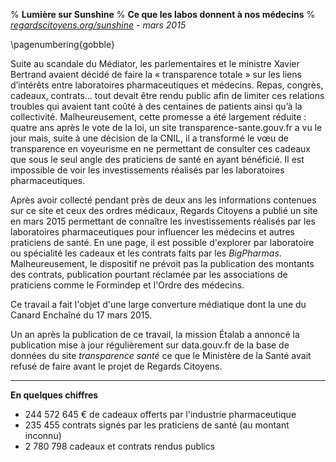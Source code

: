 % **Lumière sur Sunshine**
% **Ce que les labos donnent à nos médecins**
% *[regardscitoyens.org/sunshine](https://www.regardscitoyens.org/sunshine/) - mars 2015*

\pagenumbering{gobble}
 
Suite au scandale du Médiator, les parlementaires et le ministre Xavier Bertrand avaient décidé de faire la « transparence totale » sur les liens d’intérêts entre laboratoires pharmaceutiques et médecins. Repas, congrès, cadeaux, contrats… tout devait être rendu public afin de limiter ces relations troubles qui avaient tant coûté à des centaines de patients ainsi qu’à la collectivité. Malheureusement, cette promesse a été largement réduite : quatre ans après le vote de la loi, un site transparence-sante.gouv.fr a vu le jour mais, suite à une décision de la CNIL, il a transformé le vœu de transparence en voyeurisme en ne permettant de consulter ces cadeaux que sous le seul angle des praticiens de santé en ayant bénéficié. Il est impossible de voir les investissements réalisés par les laboratoires pharmaceutiques.
 

Après avoir collecté pendant près de deux ans les informations contenues sur ce site et ceux des ordres médicaux, Regards Citoyens a publié un site en mars 2015 permettant de connaître les investissements réalisés par les laboratoires pharmaceutiques pour influencer les médecins et autres praticiens de santé. En une page, il est possible d'explorer par laboratoire ou spécialité les cadeaux et  les contrats faits par les *BigPharmas*. Malheureusement, le dispositif ne prévoit pas la publication des montants des contrats, publication pourtant réclamée par les associations de praticiens comme le Formindep et l'Ordre des médecins.

Ce travail a fait l'objet d'une large converture médiatique dont la une du Canard Enchaîné du 17 mars 2015.

Un an après la publication de ce travail, la mission Étalab a annoncé la publication mise à jour régulièrement sur data.gouv.fr de la base de données du site *transparence santé* ce que le Ministère de la Santé avait refusé de faire avant le projet de Regards Citoyens.

*****
 
**En quelques chiffres**
 
- 244 572 645 € de cadeaux offerts par l'industrie pharmaceutique
- 235 455 contrats signés par les praticiens de santé (au montant inconnu)
- 2 780 798 cadeaux et contrats rendus publics

